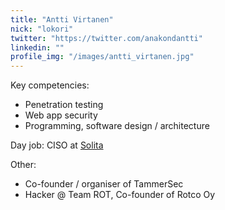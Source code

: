 ```yaml
---
title: "Antti Virtanen"
nick: "lokori"
twitter: "https://twitter.com/anakondantti"
linkedin: ""
profile_img: "/images/antti_virtanen.jpg"
---
```


Key competencies:
* Penetration testing
* Web app security
* Programming, software design / architecture

Day job: CISO at [Solita](https://www.solita.fi)

Other:
* Co-founder / organiser of TammerSec
* Hacker @ Team ROT, Co-founder of Rotco Oy
